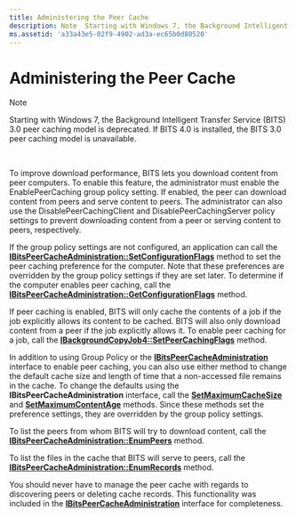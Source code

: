 ```yaml
---
title: Administering the Peer Cache
description: Note  Starting with Windows 7, the Background Intelligent Transfer Service (BITS) 3.0 peer caching model is deprecated.
ms.assetid: 'a33a43e5-02f9-4902-ad3a-ec65b0d80520'
---
```


# Administering the Peer Cache

> [!Note]  
> Starting with Windows 7, the Background Intelligent Transfer Service (BITS) 3.0 peer caching model is deprecated. If BITS 4.0 is installed, the BITS 3.0 peer caching model is unavailable.

 

To improve download performance, BITS lets you download content from peer computers. To enable this feature, the administrator must enable the EnablePeerCaching group policy setting. If enabled, the peer can download content from peers and serve content to peers. The administrator can also use the DisablePeerCachingClient and DisablePeerCachingServer policy settings to prevent downloading content from a peer or serving content to peers, respectively.

If the group policy settings are not configured, an application can call the [**IBitsPeerCacheAdministration::SetConfigurationFlags**](ibitspeercacheadministration-setconfigurationflags.md) method to set the peer caching preference for the computer. Note that these preferences are overridden by the group policy settings if they are set later. To determine if the computer enables peer caching, call the [**IBitsPeerCacheAdministration::GetConfigurationFlags**](ibitspeercacheadministration-getconfigurationflags.md) method.

If peer caching is enabled, BITS will only cache the contents of a job if the job explicitly allows its content to be cached. BITS will also only download content from a peer if the job explicitly allows it. To enable peer caching for a job, call the [**IBackgroundCopyJob4::SetPeerCachingFlags**](ibackgroundcopyjob4-setpeercachingflags.md) method.

In addition to using Group Policy or the [**IBitsPeerCacheAdministration**](ibitspeercacheadministration.md) interface to enable peer caching, you can also use either method to change the default cache size and length of time that a non-accessed file remains in the cache. To change the defaults using the **IBitsPeerCacheAdministration** interface, call the [**SetMaximumCacheSize**](ibitspeercacheadministration-setmaximumcachesize.md) and [**SetMaximumContentAge**](ibitspeercacheadministration-setmaximumcontentage.md) methods. Since these methods set the preference settings, they are overridden by the group policy settings.

To list the peers from whom BITS will try to download content, call the [**IBitsPeerCacheAdministration::EnumPeers**](ibitspeercacheadministration-enumpeers.md) method.

To list the files in the cache that BITS will serve to peers, call the [**IBitsPeerCacheAdministration::EnumRecords**](ibitspeercacheadministration-enumrecords.md) method.

You should never have to manage the peer cache with regards to discovering peers or deleting cache records. This functionality was included in the [**IBitsPeerCacheAdministration**](ibitspeercacheadministration.md) interface for completeness.

 

 





